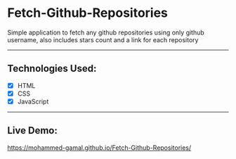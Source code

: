 # Fetch-Github-Repositories

Simple application to fetch any github repositories using only github username, also includes stars count and a link for each repository

<hr>

## Technologies Used:
- [x] HTML
- [x] CSS
- [x] JavaScript

<hr>

## Live Demo:
https://mohammed-gamal.github.io/Fetch-Github-Repositories/
